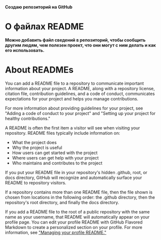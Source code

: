 **Создаю репозиторий на GitHub**

# О файлах README 

**Можно добавить файл сведений в репозиторий, чтобы сообщить другим людям, чем полезен проект, что они могут с ним делать и как его использовать.**

# About READMEs #

You can add a README file to a repository to communicate important information about your project. A README, along with a repository license, citation file, contribution guidelines, and a code of conduct, communicates expectations for your project and helps you manage contributions.

For more information about providing guidelines for your project, see "Adding a code of conduct to your project" and "Setting up your project for healthy contributions."

A README is often the first item a visitor will see when visiting your repository. README files typically include information on:

* What the project does
* Why the project is useful
* How users can get started with the project
* Where users can get help with your project
* Who maintains and contributes to the project

If you put your README file in your repository's hidden .github, root, or docs directory, GitHub will recognize and automatically surface your README to repository visitors.

If a repository contains more than one README file, then the file shown is chosen from locations in the following order: the .github directory, then the repository's root directory, and finally the docs directory.

If you add a README file to the root of a public repository with the same name as your username, that README will automatically appear on your profile page. You can edit your profile README with GitHub Flavored Markdown to create a personalized section on your profile. For more information, see ["Managing your profile README."](https://docs.github.com/en/account-and-profile/setting-up-and-managing-your-github-profile/customizing-your-profile/managing-your-profile-readme)

